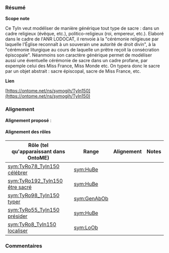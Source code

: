 ### Résumé

**Scope note**

Ce TyIn veut modéliser de manière générique tout type de sacre : dans un cadre religieux (évêque, etc.), politico-religieux (roi, empereur, etc.). Elaboré dans le cadre de l'ANR LODOCAT, il renvoie à la "cérémonie religieuse par laquelle l'Église reconnaît à un souverain une autorité de droit divin", à la "cérémonie liturgique au cours de laquelle un prêtre reçoit la consécration épiscopale". Néanmoins son caractère générique permet de modéliser aussi une éventuelle cérémonie de sacre dans un cadre profane, par expemple celui des Miss France, Miss Monde etc. On typera donc le sacre par un objet abstrait : sacre épiscopal, sacre de Miss France, etc. 

**Lien**

[https://ontome.net/ns/symogih/TyIn150](https://ontome.net/ns/symogih/TyIn150)

### Alignement

**Alignement proposé** :

#### Alignement des rôles

| Rôle (tel qu'apparaissant dans OntoME) | Range | Alignement | Notes |
| ----- | ----- | ----- | ----- |
| [sym:TyRo78_TyIn150 célébrer](https://ontome.net/ns/symogih/TyRo78_TyIn150) | [sym:HuBe](https://ontome.net/ns/symogih/HuBe) |   |   |
| [sym:TyRo192_TyIn150 être sacré](https://ontome.net/ns/symogih/TyRo192_TyIn150) | [sym:HuBe](https://ontome.net/ns/symogih/HuBe) |   |   |
| [sym:TyRo98_TyIn150 typer](https://ontome.net/ns/symogih/TyRo98_TyIn150) | [sym:GenAbOb](https://ontome.net/ns/symogih/GenAbOb) |   |   |
| [sym:TyRo55_TyIn150 présider](https://ontome.net/ns/symogih/TyRo55_TyIn150) | [sym:HuBe](https://ontome.net/ns/symogih/HuBe) |   |   |
| [sym:TyRo8_TyIn150 localiser](https://ontome.net/ns/symogih/TyRo8_TyIn150) | [sym:LoOb](https://ontome.net/ns/symogih/LoOb) |   |   |

### Commentaires